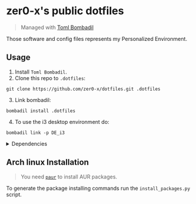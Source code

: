 # zer0-x's public dotfiles
> Managed with [Toml Bombadil](https://oknozor.github.io/toml-bombadil/)

Those software and config files represents my Personalized Environment.

## Usage

1. Install `Toml Bombadil`.
2. Clone this repo to `.dotfiles`:
```
git clone https://github.com/zer0-x/dotfiles.git .dotfiles
```
3. Link bombadil:
```
bombadil install .dotfiles
```
4. To use the i3 desktop environment do:
```
bombadil link -p DE_i3
```

<details>
<summary>Dependencies</summary>

### GUI Applications
- [Alacritty](https://alacritty.org/)
- [SQliteBrowser](https://sqlitebrowser.org/)
- [D Spy](https://apps.gnome.org/app/org.gnome.dspy/)
- [ghostwriter](https://ghostwriter.kde.org/)
- [mpv](https://mpv.io/)
    - [mpv-mpris](https://github.com/hoyon/mpv-mpris)
- [feh](https://feh.finalrewind.org/)
- [swayimg](https://github.com/artemsen/swayimg)
- [Easy Effects](https://github.com/wwmm/easyeffects)
- [Qalculate! Qt](https://qalculate.github.io/)
- [zathura](https://pwmt.org/projects/zathura/)
    - [zathura-pdf-mupdf](https://pwmt.org/projects/zathura-pdf-mupdf/)
- [Thunar](https://docs.xfce.org/xfce/thunar/start)
    - [gvfs](https://wiki.gnome.org/Projects/gvfs)
    - [thunar-archive-plugin](https://docs.xfce.org/xfce/thunar/archive)
    - [thunar-media-tags-plugin](https://docs.xfce.org/xfce/thunar/media-tags)
    - [tumbler](https://docs.xfce.org/xfce/tumbler/start)
        - [ffmpegthumbnailer](https://github.com/dirkvdb/ffmpegthumbnailer)
        - [poppler-glib](https://poppler.freedesktop.org/)
        - [libgsf](https://www.digital-scurf.org/software/libgfshare)
- [SlimBookBattery](https://github.com/slimbook/slimbookbattery)
- [System Config Printer](https://github.com/OpenPrinting/system-config-printer)
- [Dialect](https://apps.gnome.org/app/app.drey.Dialect/)


### Desktop Environment

- [rofi](https://github.com/lbonn/rofi)
    - [rofi-calc](https://github.com/svenstaro/rofi-calc)
    - [rofi-emoji](https://github.com/Mange/rofi-emoji)
    - [foxmarks](https://github.com/zer0-x/foxmarks)
- [dunst](https://dunst-project.org/)
- [network-manager-applet](https://gitlab.gnome.org/GNOME/network-manager-applet)
- [gnome-keyring](https://wiki.gnome.org/Projects/GnomeKeyring)
- [PolKit Gnome](https://gitlab.gnome.org/Archive/policykit-gnome)
- [greetd](https://git.sr.ht/~kennylevinsen/greetd)
    - [tuigreet](https://github.com/apognu/tuigreet)
- [brightnessctl](https://github.com/Hummer12007/brightnessctl)

#### X11

- [i3](https://github.com/i3/i3)
    - [autotiling](https://github.com/nwg-piotr/autotiling)
    - [xorg-setxkbmap](https://archlinux.org/packages/extra/x86_64/xorg-setxkbmap/)
    - [xorg-xset](https://archlinux.org/packages/extra/x86_64/xorg-xset/)
    - [xss-lock](https://bitbucket.org/raymonad/xss-lock)
    - [XSecureLock](https://github.com/google/xsecurelock)
    - [xdotool](https://www.semicomplete.com/projects/xdotool/)
    - [numlockx](https://github.com/rg3/numlockx)
    - [dex](https://github.com/jceb/dex)
- [polybar](https://github.com/polybar/polybar)
    - [pamixer](https://github.com/cdemoulins/pamixer)
    - [lsof](https://github.com/lsof-org/lsof)
    - [cbatticon](https://github.com/valr/cbatticon)
- [picom](https://github.com/yshui/picom)
- [redshift](http://jonls.dk/redshift/)
- [clipmenu](https://github.com/cdown/clipmenu)
- [flameshot](https://github.com/flameshot-org/flameshot)
- [RSIBreak](https://apps.kde.org/rsibreak/)

#### Wayland
- [Hyprland](https://github.com/hyprwm/Hyprland)
    - [xdg-desktop-portal-hyprland](https://github.com/hyprwm/xdg-desktop-portal-hyprland)
    - [xdg-desktop-portal-gtk](https://github.com/flatpak/xdg-desktop-portal-gtk)
    - [Waybar](https://github.com/Alexays/Waybar)
    - [swayidle](https://github.com/swaywm/swayidle)
    - [swaylock](https://github.com/swaywm/swaylock)
- [swappy](https://github.com/jtheoof/swappy)
    - [grim](https://sr.ht/~emersion/grim/)
    - [slurp](https://github.com/emersion/slurp)
- [SwayNotificationCenter](https://github.com/ErikReider/SwayNotificationCenter)

You need to enable `greetd`
```
sudo systemctl enable greetd.service
```

You need to config `greetd` by editing `/etc/greetd/config.toml` to be
```
[terminal]
vt = 1

[default_session]
command = "tuigreet --remember --remember-user-session --user-menu --time --cmd Hyprland"
user = "greeter"
```

To integrate gnome-keyring add those lines to `/etc/pam.d/greetd` and `/etc/pam.d/login`
```
auth       optional     pam_gnome_keyring.so
session    optional     pam_gnome_keyring.so auto_start
```
and add this line to `/etc/pam.d/passwd`
```
password	optional	pam_gnome_keyring.so
```


### Fonts
- [Noto Fonts](https://fonts.google.com/noto)
- [JetBrainsMono Nerd](https://www.nerdfonts.com/)
- [Nerd Fonts Ubuntu](https://github.com/ryanoasis/nerd-fonts)
- [ttf-dejavu-ib](http://dejavu-fonts.org/wiki/Main_Page)
- [Cantarell](https://cantarell.gnome.org/)

### Themes
#### Icons
- [Papirus Icon Theme](https://github.com/PapirusDevelopmentTeam/papirus-icon-theme)
- [Adwaita Icon Theme](https://gitlab.gnome.org/GNOME/adwaita-icon-theme)
#### UI
- [qt5ct](https://sourceforge.net/projects/qt5ct/)
- [qt6ct](https://github.com/trialuser02/qt6ct)
- [kvantum](https://github.com/tsujan/Kvantum)
- [libadwaita](https://gnome.pages.gitlab.gnome.org/libadwaita/)

Set the Qt5 theme by adding this line: `QT_QPA_PLATFORMTHEME=qt5ct` to your `/etc/environment` file.

Prefer dark theme for GTK-4:
```shell
gsettings set org.gnome.desktop.interface color-scheme prefer-dark
```

### CLI/TUI Applications/Tools
- [git](https://git-scm.com/)
    - [delta](https://github.com/dandavison/delta)
- [just](https://github.com/casey/just)
- [python-livereload](https://github.com/lepture/python-livereload)
- [libqalculate](https://qalculate.github.io/)

### CLI Utilities
- [Open Doas](https://github.com/Duncaen/OpenDoas)
- [bat](https://github.com/sharkdp/bat)
- [fd](https://github.com/sharkdp/fd)
- [zoxide](https://github.com/ajeetdsouza/zoxide)
- [exa](https://the.exa.website/)
- [ripgrep](https://github.com/BurntSushi/ripgrep)
- [lfs](https://github.com/Canop/lfs)
- [hexyl](https://github.com/sharkdp/hexyl)
- [handlr](https://github.com/chmln/handlr)
- [trash-cli](https://github.com/andreafrancia/trash-cli)
- [dragon-drop](https://github.com/mwh/dragon)
- [broot](https://github.com/Canop/broot)
- [hyperfine](https://github.com/sharkdp/hyperfine)
- [tokei](https://github.com/XAMPPRocky/tokei)
- [jless](https://github.com/PaulJuliusMartinez/jless)
- [fzf](https://github.com/junegunn/fzf)
- [xclip](https://github.com/astrand/xclip)
- [wl-clipboard](https://github.com/bugaevc/wl-clipboard)
- [onefetch](https://github.com/o2sh/onefetch)
- [nvtop](https://github.com/Syllo/nvtop)
- [htop](https://htop.dev/)

Since the `br` shell function is custom, after restarting the shell, run that:
```
br --set-install-state refused
```

### Shell
- [fish](https://fishshell.com/)
    - [Tide](https://github.com/IlanCosman/tide)
    - [fzf.fish](https://github.com/PatrickF1/fzf.fish)
    - [bass](https://github.com/edc/bass)
    - [virtualfish](https://github.com/justinmayer/virtualfish)
- [dash](https://en.wikipedia.org/wiki/Debian_Almquist_shell)


### NeoVim <sup>`Text Editor`</sup>
- [neovim](https://neovim.io/)
    - [packer](https://github.com/wbthomason/packer.nvim)

After installing, you need to install the plugins for neovim by running:
```
:PackerInstall
```

### Language Servers
- [Python LSP Server](https://github.com/python-lsp/python-lsp-server) <sup>`Python`</sup>
    - [python-lsp-black](https://github.com/python-lsp/python-lsp-black)
- [TexLab](https://github.com/latex-lsp/texlab) <sup>`LaTex`</sup>
- [VSCode CSS LanguageServer](https://github.com/microsoft/vscode/tree/main/extensions/css-language-features/server) <sup>`CSS`</sup>
- [VSCode HTML LanguageServer](https://github.com/microsoft/vscode/tree/main/extensions/html-language-features/server) <sup>`HTML`</sup>
- [emmet-ls](https://github.com/aca/emmet-ls) <sup>`HTML5/CSS3 snippets`</sup>
- [lua-language-server](https://github.com/sumneko/lua-language-server) <sup>`Lua`</sup>
- [VSCode jSON LanguageServer](https://github.com/microsoft/vscode/tree/main/extensions/json-language-features/server) <sup>`JSON`</sup>
- [YAML Language Server](https://github.com/redhat-developer/yaml-language-server) <sup>`YAML`</sup>
- [Eclipse JDT Language Server](https://github.com/eclipse/eclipse.jdt.ls)

### Linters
- [Flawfinder](https://dwheeler.com/flawfinder/) <sup>`C/C++`</sup>
- [mypy](http://www.mypy-lang.org/) <sup>`Python`</sup>
- [flake8](https://flake8.pycqa.org/) <sup>`Python`</sup>
    - [pep8-naming](https://github.com/PyCQA/pep8-naming)
    - [flake8-builtins](https://github.com/gforcada/flake8-builtins)
    - [flake8-comprehensions](https://github.com/adamchainz/flake8-comprehensions)
    - [flake8-bugbear](https://github.com/PyCQA/flake8-bugbear)
- [python-pydocstyle](http://www.pydocstyle.org/) <sup>`Python`</sup>
- [Bandit](https://github.com/PyCQA/bandit) <sup>`Python`</sup>
- [selene-linter](https://github.com/Kampfkarren/selene) <sup>`Lua`</sup>
- [Stylelint](https://stylelint.io/) <sup>`CSS`</sup>
- [Tidy](https://www.html-tidy.org/) <sup>`HTML`</sup>

### Formatters
- [Black](https://github.com/psf/black) <sup>`Python`</sup>
- [StyLua](https://github.com/JohnnyMorganz/StyLua) <sup>`Lua`</sup>
- [shfmt](https://github.com/mvdan/sh) <sup>`shell`</sup>

### Programming Languages Tools/Compilers/Interpreters
#### Rust
- [rustup](https://github.com/rust-lang/rustup.rs)
- [mold](https://github.com/rui314/mold)

After installing it you need to run:
```shell
rustup default stable

rustup component add rust-analyzer
```

> **Note** It includes most the tools used for the Rust language.

#### C/C++
- [base-devel](https://archlinux.org/groups/x86_64/base-devel/)
- [Clang](https://clang.llvm.org/)

#### Python
- [Python](https://www.python.org/)

#### JavaScript/TypeScript
- [Deno](https://deno.land/)

> **Note** It includes most the tools needed for JS/TS.

#### LaTex
- [texlive](https://archlinux.org/groups/x86_64/texlive/)
- [texlive-langother](https://archlinux.org/packages/extra/any/texlive-langother/)

#### Melody
- [melody](https://github.com/yoav-lavi/melody)

</details>

## Arch linux Installation
> You need [`paur`](https://github.com/Morganamilo/paru#installation) to install AUR packages.

To generate the package installing commands run the `install_packages.py` script.


<!-- TODO: Create screenshots section. -->
